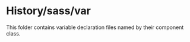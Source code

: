 # History/sass/var

This folder contains variable declaration files named by their component class.
